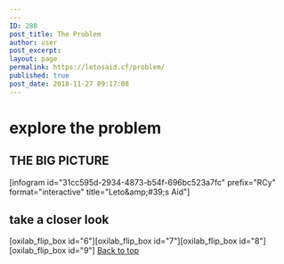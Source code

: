 ```yaml
---
---
ID: 288
post_title: The Problem
author: user
post_excerpt:
layout: page
permalink: https://letosaid.cf/problem/
published: true
post_date: 2018-11-27 09:17:08
---
```

<h1>
					explore the problem
				</h1>
			<h2>THE BIG PICTURE</h2>		
		[infogram id="31cc595d-2934-4873-b54f-696bc523a7fc" prefix="RCy" format="interactive" title="Leto&amp;amp;#39;s Aid"]		
			<h2>take a closer look</h2>		
		[oxilab_flip_box id="6"][oxilab_flip_box id="7"][oxilab_flip_box id="8"][oxilab_flip_box id="9"]		
			<a href="#top" role="button">
						Back to top
					</a>
